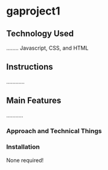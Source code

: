 # gaproject1
## Technology Used
........
Javascript, CSS, and HTML

## Instructions
............

## Main Features
...........

### Approach and Technical Things

### Installation
None required!